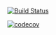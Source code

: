 [![Build Status](https://travis-ci.com/benjaminliu1998/cs107test.svg?branch=main)](https://travis-ci.com/benjaminliu1998/cs107test)

[![codecov](https://codecov.io/gh/benjaminliu1998/cs107test/branch/master/graph/badge.svg?token=TT1EODP76I)](undefined)

